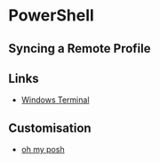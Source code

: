 # PowerShell

## Syncing a Remote Profile

## Links

* [Windows Terminal](https://github.com/microsoft/terminal)

## Customisation

* [oh my posh](https://ohmyposh.dev)

